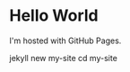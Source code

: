 <!DOCTYPE html>
<html>
<body>
<h1>Hello World</h1>
<p>I'm hosted with GitHub Pages.</p>
</body>
</html>
jekyll new my-site
cd my-site
